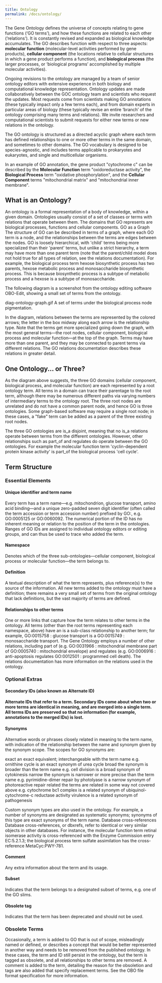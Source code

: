 ```yaml
---
title: Ontology
permalink: /docs/ontology/
---
```


The Gene Ontology defines the universe of concepts relating to gene functions (‘GO terms’), and how these functions are related to each other (‘relations’). It is constantly revised and expanded as biological knowledge accumulates. The GO describes function with respect to three aspects: **molecular function** (molecular-level activities performed by gene products), **cellular component** (the locations relative to cellular structures in which a gene product performs a function), and **biological process** (the larger processes, or ‘biological programs’ accomplished by multiple molecular activities).

Ongoing revisions to the ontology are managed by a team of senior ontology editors with extensive experience in both biology and computational knowledge representation. Ontology updates are made collaboratively between the GOC ontology team and scientists who request the updates. Most requests come from scientists making GO annotations (these typically impact only a few terms each), and from domain experts in particular areas of biology (these typically revise an entire ‘branch’ of the ontology comprising many terms and relations). We invite researchers and computational scientists to submit requests for either new terms or new relations in the ontology.

The GO ontology is structured as a directed acyclic graph where each term has defined relationships to one or more other terms in the same domain, and sometimes to other domains. The GO vocabulary is designed to be species-agnostic, and includes terms applicable to prokaryotes and eukaryotes, and single and multicellular organisms.

In an example of GO annotation, the gene product "cytochrome c" can be described by the **Molecular Function** term "oxidoreductase activity", the **Biological Process** term "oxidative phosphorylation", and the **Cellular Component** terms "mitochondrial matrix" and "mitochondrial inner membrane".

## What is an Ontology?
An ontology is a formal representation of a body of knowledge, within a given domain. Ontologies usually consist of a set of classes or terms with relations that operate between them. The domains that GO represents are biological processes, functions and cellular components.
GO as a Graph
The structure of GO can be described in terms of a graph, where each GO term is a node, and the relationships between the terms are edges between the nodes. GO is loosely hierarchical, with 'child' terms being more specialized than their 'parent' terms, but unlike a strict hierarchy, a term may have more than one parent term (note that the parent/child model does not hold true for all types of relation, see the relations documentation). For example, the biological process term hexose biosynthetic process has two parents, hexose metabolic process and monosaccharide biosynthetic process. This is because biosynthetic process is a subtype of metabolic process and a hexose is a subtype of monosaccharide.

The following diagram is a screenshot from the ontology editing software OBO-Edit, showing a small set of terms from the ontology.

diag-ontology-graph.gif A set of terms under the biological process node pigmentation.

In the diagram, relations between the terms are represented by the colored arrows; the letter in the box midway along each arrow is the relationship type. Note that the terms get more specialized going down the graph, with the most general terms—the root nodes, cellular component, biological process and molecular function—at the top of the graph. Terms may have more than one parent, and they may be connected to parent terms via different relations. The GO relations documentation describes these relations in greater detail.

## One Ontology... or Three?
As the diagram above suggests, the three GO domains (cellular component, biological process, and molecular function) are each represented by a root ontology term. All terms in a domain can trace their parentage to the root term, although there may be numerous different paths via varying numbers of intermediary terms to the ontology root. The three root nodes are unrelated and do not have a common parent node, and hence GO is three ontologies. Some graph-based software may require a single root node; in these cases, a "fake" term can be added as a parent of the three existing root nodes.

The three GO ontologies are is_a disjoint, meaning that no is_a relations operate between terms from the different ontologies. However, other relationships such as part_of and regulates do operate between the GO ontologies. For example the molecular function term 'cyclin-dependent protein kinase activity' is part_of the biological process 'cell cycle'.

## Term Structure
### Essential Elements
#### Unique identifier and term name
Every term has a term name—e.g. mitochondrion, glucose transport, amino acid binding—and a unique zero-padded seven digit identifier (often called the term accession or term accession number) prefixed by GO:, e.g. GO:0005125 or GO:0060092. The numerical portion of the ID has no inherent meaning or relation to the position of the term in the ontologies. Ranges of GO IDs are assigned to individual ontology editors or editing groups, and can thus be used to trace who added the term.
#### Namespace
Denotes which of the three sub-ontologies—cellular component, biological process or molecular function—the term belongs to.
#### Definition
A textual description of what the term represents, plus reference(s) to the source of the information. All new terms added to the ontology must have a definition; there remains a very small set of terms from the original ontology that lack definitions, but the vast majority of terms are defined.
#### Relationships to other terms
One or more links that capture how the term relates to other terms in the ontology. All terms (other than the root terms representing each namespace, above) have an is a sub-class relationship to another term; for example, GO:0015758 : glucose transport is a GO:0015749 : monosaccharide transport. The Gene Ontology employs a number of other relations, including part of (e.g. GO:0031966 : mitochondrial membrane part of GO:0005740 : mitochondrial envelope) and regulates (e.g. GO:0006916 : anti-apoptosis regulates GO:0012501 : programmed cell death). The relations documentation has more information on the relations used in the ontology.
### Optional Extras
#### Secondary IDs (also known as Alternate ID)
#### Alternate IDs that refer to a term. Secondary IDs come about when two or more terms are identical in meaning, and are merged into a single term. All terms IDs are preserved so that no information (for example, annotations to the merged IDs) is lost.
#### Synonyms
Alternative words or phrases closely related in meaning to the term name, with indication of the relationship between the name and synonym given by the synonym scope. The scopes for GO synonyms are:

exact
    an exact equivalent; interchangeable with the term name 
    e.g. ornithine cycle is an exact synonym of urea cycle 
broad
    the synonym is broader than the term name 
    e.g. cell division is a broad synonym of cytokinesis 
narrow
    the synonym is narrower or more precise than the term name 
    e.g. pyrimidine-dimer repair by photolyase is a narrow synonym of photoreactive repair 
related
    the terms are related in some way not covered above 
    e.g. cytochrome bc1 complex is a related synonym of ubiquinol-cytochrome-c reductase activity virulence is a related synonym of pathogenesis 

Custom synonym types are also used in the ontology. For example, a number of synonyms are designated as systematic synonyms; synonyms of this type are exact synonyms of the term name.
Database cross-references
Database cross-references, or dbxrefs, refer to identical or very similar objects in other databases. For instance, the molecular function term retinal isomerase activity is cross-referenced with the Enzyme Commission entry EC:5.2.1.3; the biological process term sulfate assimilation has the cross-reference MetaCyc:PWY-781.
#### Comment
Any extra information about the term and its usage.
#### Subset
Indicates that the term belongs to a designated subset of terms, e.g. one of the GO slims.
#### Obsolete tag
Indicates that the term has been deprecated and should not be used.
### Obsolete Terms
Occasionally, a term is added to GO that is out of scope, misleadingly named or defined, or describes a concept that would be better represented in another way and needs to be removed from the published ontology. In these cases, the term and ID still persist in the ontology, but the term is tagged as obsolete, and all relationships to other terms are removed. A comment is added to the term, detailing the reason for the obsoletion and tags are also added that specify replacement terms. See the OBO file format specification for more information.
